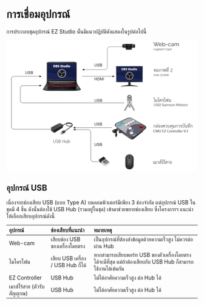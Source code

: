 # การเชื่อมอุปกรณ์

การประกอบชุดอุปกรณ์ EZ Studio นั้นมีแนวปฏิบัติดังแสดงในรูปต่อไปนี้

![&#xE1C;&#xE31;&#xE07;&#xE01;&#xE32;&#xE23;&#xE15;&#xE48;&#xE2D;&#xE2D;&#xE38;&#xE1B;&#xE01;&#xE23;&#xE13;&#xE4C; EZ Studio](../.gitbook/assets/image.png)

## อุปกรณ์ USB

เนื่องจากช่องเสียบ USB \(แบบ Type A\) บนคอมพิวเตอร์มีเพียง 3 ช่องจำกัด แต่อุปกรณ์ USB ในชุดมี 4 ชิ้น ดังนั้นต้องใช้ USB Hub \(รวมอยู่ในชุด\) เข้ามาช่วยขยายช่องเสียบ ซึ่งโครงการฯ แนะนำให้เลือกเสียบอุปกรณ์ดังนี้

| อุปกรณ์ | ช่องเสียบที่แนะนำ | หมายเหตุ |
| :--- | :--- | :--- |
| Web-cam | เสียบช่อง USB ของเครื่องโดยตรง | เป็นอุปกรณ์ที่ต้องส่งข้อมูลด้วยความเร็วสูง ไม่ควรต่อผ่าน Hub  |
| ไมโครโฟน | เสียบ USB เครื่อง / USB Hub ก็ได้ | หากสามารถเสียบพอร์ท USB ของตัวเครื่องโดยตรงได้จะดีที่สุด แต่ถ้าต้องเสียบกับ USB Hub ก็สามารถใช้งานได้เช่นกัน |
| EZ Controller | USB Hub | ไม่ได้อาศัยความเร็วสูง ต่อ Hub ได้  |
| เมาส์ไร้สาย \(ตัวรับสัญญาณ\) | USB Hub | ไม่ได้อาศัยความเร็วสูง ต่อ Hub ได้ |

### 

### 





### 

### 

